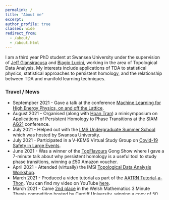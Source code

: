 ```yaml
---
permalink: /
title: "About me"
excerpt:
author_profile: true
classes: wide
redirect_from: 
  - /about/
  - /about.html
---
```


I am a third year PhD student at Swansea University under the supervision of [Jeff Giansiracusa](https://sites.google.com/view/jeffreygiansiracusa/home) and [Biagio Lucini](http://pyweb.swan.ac.uk/~pybl/), working in the area of Topological Data Analysis. My interests include applications of TDA to statistical physics, statistical approaches to persistent homology, and the relationship between TDA and manifold learning techniques.

### Travel / News
<ul style="height: 300px; overflow: auto;">
<li> Septempber 2021 - Gave a talk at the conference <a href="https://indico.ectstar.eu/event/77/">Machine Learning for High Energy Physics, on and off the Lattice</a>.</li>
<li>August 2021 - Organised (along with <a href="https://haduonght.wordpress.com/">Hoan Tran</a>) a minisymposium on Applications of Persistent Homology to Phase Transitions at the SIAM <a href="https://www.siam.org/conferences/cm/conference/ag21">AG21</a> conference.</li>
<li>July 2021 - Helped out with the <a href="https://www.swansea.ac.uk/maths/seminars/lms-summer-school-2020/">LMS Undergraduate Summer School</a> which was hosted by Swansea University.</li>
<li>July 2021 - Participated in a V-KEMS Virtual Study Group on <a href="https://www.icms.org.uk/events/workshops/VSGevent">Covid-19 Safety in Large Events</a>.</li>
<li>June 2021 - Was a winner of the <a href="https://sites.google.com/view/topflavours2021/home">TopFlavours</a> Gong Show where I gave a 7-minute talk about why persistent homology is a useful tool to study phase transitions, winning a £50 Amazon voucher.</li>
<li>April 2021 - Attended (virtually) the IMSI <a href="https://www.imsi.institute/topological-data-analysis/">Topological Data Analysis Workshop</a>.</li>
<li>March 2021 - Produced a video tutorial as part of the <a href="https://sites.google.com/view/aatrn-tutorial-a-thon">AATRN Tutorial-a-Thon</a>. You can find my video on YouTube <a href="https://www.youtube.com/watch?v=0nNHl_uRKG8&list=PL4kY-dS_mSmJabQiM2ySRSUusbvmdIxBt&index=14">here</a>.</li>
<li>March 2021 - Came <a href="https://twitter.com/CardiffSIAM_IMA/status/1372229019454873600">2nd place</a> in the Welsh Mathematics 3 Minute Thesis competition hosted by Cardiff University, winning a copy of 50 Visions of Mathematics and a £30 Amazon voucher.</li>
<li>November 2020 - Gave a talk about my work on using persistent homology to study phase transitions at a meeting of the <a href="https://www.maths.ox.ac.uk/groups/topological-data-analysis">UK Centre for Topological Data Analysis</a>.</li>
<li>September 2020 - Attended (virtually) <a href="https://www.maths.ox.ac.uk/node/36581">Spires20</a> the annual meeting of the <a href="https://www.maths.ox.ac.uk/groups/topological-data-analysis">UK Centre for Topological Data Analysis</a>.</li>
<li>June 2020 - Attended (virtually) the <a href="http://www.fields.utoronto.ca/activities/19-20/toric-TDA">Workshop on Topological Data Analysis</a> at the Fields Institute.</li>
<li>May 2020 - Attended (virtually) a meeting of the <a href="https://www.maths.ox.ac.uk/groups/topological-data-analysis">UK Centre for Topological Data Analysis</a>.</li>
<li>November 2019 - Attended a meeting of the <a href="https://www.maths.ox.ac.uk/groups/topological-data-analysis">UK Centre for Topological Data Analysis</a> in Oxford.</li>
<li>October 2019 - Officially started my PhD studies at Swansea University.</li>
<li>September 2019 - Graduated from Oxford with a first class integrated masters in Mathematics and Computer Science.</li>
  <li>July 2019 - Took part in <a href="http://www.adaboralevi.com/TAGSS/2019.html">TAGSS III</a> at the ICTP in Trieste.</li>
<li>April 2019 - Submitted my masters dissertation on <a href="nicksale.github.io/research">Synthetic Homotopy Theory and Classifying Principal Bundles in Homotopy Type Theory</a></li>
  <li>March 2019 - Attended <a href="http://events.cs.bham.ac.uk/syco/3/">SYCO3</a> at the University of Oxford.</li>
<li>December 2018 - Attended <a href="http://events.cs.bham.ac.uk/syco/2/">SYCO2</a> at the University of Strathclyde.</li>
<li>September 2018 - Attended the <a href="https://sites.google.com/view/dragon-applied-topology">Dragon Applied Topology Conference</a> at Swansea University.</li>

